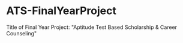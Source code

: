 # ATS-FinalYearProject
Title of Final Year Project: "Aptitude Test Based Scholarship &amp; Career Counseling"
